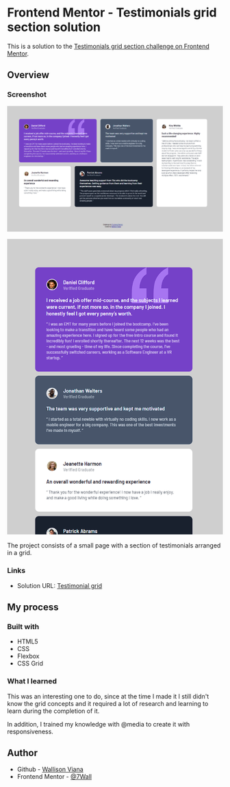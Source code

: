 # Frontend Mentor - Testimonials grid section solution

This is a solution to the [Testimonials grid section challenge on Frontend Mentor](https://www.frontendmentor.io/challenges/testimonials-grid-section-Nnw6J7Un7). 

## Overview

### Screenshot

![](./screenshots/Screenshot_1.png)

![](./screenshots/Screenshot_2.png)

The project consists of a small page with a section of testimonials arranged in a grid.

### Links

- Solution URL: [Testimonial grid](https://testimonial-grid-section-wall.netlify.app)

## My process

### Built with

- HTML5
- CSS
- Flexbox
- CSS Grid

### What I learned

This was an interesting one to do, since at the time I made it I still didn't know the grid concepts and it required a lot of research and learning to learn during the completion of it.

In addition, I trained my knowledge with @media to create it with responsiveness.

## Author

- Github - [Wallison Viana](https://github.com/7Wall)
- Frontend Mentor - [@7Wall](https://www.frontendmentor.io/profile/7Wall)
